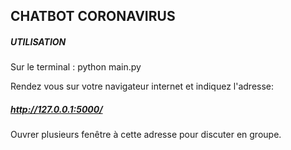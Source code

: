 ## CHATBOT CORONAVIRUS

##### UTILISATION

Sur le terminal : python main.py

Rendez vous sur votre navigateur internet et indiquez l'adresse:

##### http://127.0.0.1:5000/

Ouvrer plusieurs fenêtre à cette adresse pour discuter en groupe.

